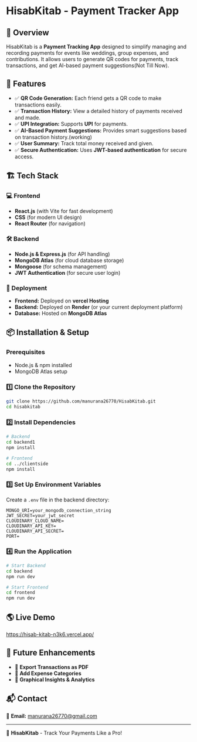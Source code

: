 # HisabKitab - Payment Tracker App

## 📌 Overview
HisabKitab is a **Payment Tracking App** designed to simplify managing and recording payments for events like weddings, group expenses, and contributions. It allows users to generate QR codes for payments, track transactions, and get AI-based payment suggestions(Not Till Now).

## 🚀 Features
- ✅ **QR Code Generation:** Each friend gets a QR code to make transactions easily.
- ✅ **Transaction History:** View a detailed history of payments received and made.
- ✅ **UPI Integration:** Supports **UPI** for payments.
- ✅ **AI-Based Payment Suggestions:** Provides smart suggestions based on transaction history.(working)
- ✅ **User Summary:** Track total money received and given.
- ✅ **Secure Authentication:** Uses **JWT-based authentication** for secure access.

## 🏗️ Tech Stack
### 💻 Frontend
- **React.js** (with Vite for fast development)
- **CSS** (for modern UI design)
- **React Router** (for navigation)

### 🛠️ Backend
- **Node.js & Express.js** (for API handling)
- **MongoDB Atlas** (for cloud database storage)
- **Mongoose** (for schema management)
- **JWT Authentication** (for secure user login)

### 📡 Deployment
- **Frontend:** Deployed on **vercel Hosting**
- **Backend:** Deployed on **Render** (or your current deployment platform)
- **Database:** Hosted on **MongoDB Atlas**


## 📦 Installation & Setup
### Prerequisites
- Node.js & npm installed
- MongoDB Atlas setup
  

### 1️⃣ Clone the Repository
```bash
git clone https://github.com/manurana26770/HisabKitab.git
cd hisabkitab
```

### 2️⃣ Install Dependencies
```bash
# Backend
cd backend1
npm install

# Frontend
cd ../clientside
npm install
```

### 3️⃣ Set Up Environment Variables
Create a `.env` file in the backend directory:
```
MONGO_URI=your_mongodb_connection_string
JWT_SECRET=your_jwt_secret
CLOUDINARY_CLOUD_NAME=
CLOUDINARY_API_KEY=
CLOUDINARY_API_SECRET=
PORT=

```

### 4️⃣ Run the Application
```bash
# Start Backend
cd backend
npm run dev

# Start Frontend
cd frontend
npm run dev
```

## 🌎 Live Demo
https://hisab-kitab-n3k6.vercel.app/


## 📌 Future Enhancements
- 🔹 **Export Transactions as PDF**
- 🔹 **Add Expense Categories**
- 🔹 **Graphical Insights & Analytics**

## 📬 Contact
📧 **Email:** manurana26770@gmail.com  



---
🚀 **HisabKitab** - Track Your Payments Like a Pro!

